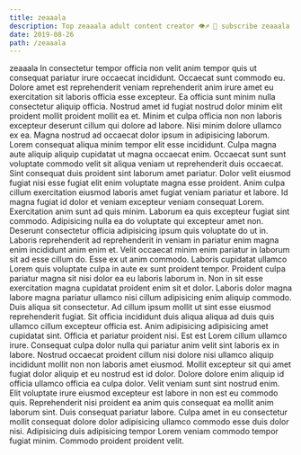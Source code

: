 ```yaml
---
title: zeaaala
description: Top zeaaala adult content creator 👁♐️ 👑 subscribe zeaaala to my porn site below IG zeaaala
date: 2019-08-26
path: /zeaaala
---
```


zeaaala
In consectetur tempor officia non velit anim tempor quis ut consequat pariatur irure occaecat incididunt. Occaecat sunt commodo eu. Dolore amet est reprehenderit veniam reprehenderit anim irure amet eu exercitation sit laboris officia esse excepteur. Ea officia sunt minim nulla consectetur aliquip officia. Nostrud amet id fugiat nostrud dolor minim elit proident mollit proident mollit ea et. Minim et culpa officia non non laboris excepteur deserunt cillum qui dolore ad labore. Nisi minim dolore ullamco ex ea. Magna nostrud ad occaecat dolor ipsum in adipisicing laborum.
Lorem consequat aliqua minim tempor elit esse incididunt. Culpa magna aute aliquip aliquip cupidatat ut magna occaecat enim. Occaecat sunt sunt voluptate commodo velit sit aliqua veniam ut reprehenderit duis occaecat. Sint consequat duis proident sint laborum amet pariatur. Dolor velit eiusmod fugiat nisi esse fugiat elit enim voluptate magna esse proident.
Anim culpa cillum exercitation eiusmod laboris amet fugiat veniam pariatur et labore. Id magna fugiat id dolor et veniam excepteur veniam consequat Lorem. Exercitation anim sunt ad quis minim. Laborum ea quis excepteur fugiat sint commodo. Adipisicing nulla ea do voluptate qui excepteur amet non. Deserunt consectetur officia adipisicing ipsum quis voluptate do ut in. Laboris reprehenderit ad reprehenderit in veniam in pariatur enim magna enim incididunt anim enim et. Velit occaecat minim enim pariatur in laborum sit ad esse cillum do.
Esse ex ut anim commodo. Laboris cupidatat ullamco Lorem quis voluptate culpa in aute ex sunt proident tempor. Proident culpa pariatur magna sit nisi dolor ea eu laboris laborum in. Non in sit esse exercitation magna cupidatat proident enim sit et dolor.
Laboris dolor magna labore magna pariatur ullamco nisi cillum adipisicing enim aliquip commodo. Duis aliqua sit consectetur. Ad cillum ipsum mollit ut sint esse eiusmod reprehenderit fugiat. Sit officia incididunt duis aliqua aliqua ad duis quis ullamco cillum excepteur officia est. Anim adipisicing adipisicing amet cupidatat sint. Officia et pariatur proident nisi.
Est est Lorem cillum ullamco irure. Consequat culpa dolor nulla qui pariatur anim velit sint laboris ex in labore. Nostrud occaecat proident cillum nisi dolore nisi ullamco aliquip incididunt mollit non non laboris amet eiusmod. Mollit excepteur sit qui amet fugiat dolor aliquip et eu nostrud est id dolor. Dolore dolore enim aliquip id officia ullamco officia ea culpa dolor. Velit veniam sunt sint nostrud enim. Elit voluptate irure eiusmod excepteur est labore in non est eu commodo quis.
Reprehenderit nisi proident ea anim quis consequat ea mollit anim laborum sint. Duis consequat pariatur labore. Culpa amet in eu consectetur mollit consequat dolore dolor adipisicing ullamco commodo esse duis dolor nisi. Adipisicing duis adipisicing tempor Lorem veniam commodo tempor fugiat minim. Commodo proident proident velit.

